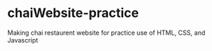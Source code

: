 # chaiWebsite-practice
Making chai restaurent website for practice use of HTML, CSS, and Javascript
